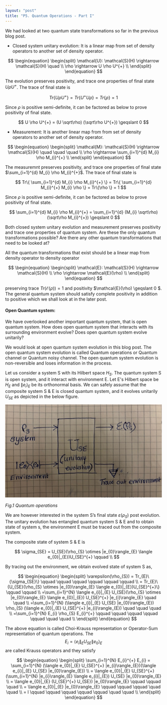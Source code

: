 ```yaml
---
layout: "post"
title: "P5. Quantum Operations - Part I"
---
```

We had looked at two quantum state transformations so far in the previous blog post.

- Closed system unitary evolution: It is a linear map from set of density operators to another set of density operator.

$$
\begin{equation}
\begin{split}
\mathcal{U}: \mathcal{S}(H) \rightarrow \mathcal{S}(H) \quad \\
\rho \rightarrow U \rho U^{+} \\
\end{split}
\end{equation}
$$  

The evolution preserves positivity, and trace one properties of final state $U \rho U^{+}$. The trace of final state is

$$
Tr\{ U \rho U^{+} \} = Tr\{U^{+} U \rho \} = Tr\{\rho \} = 1
$$

Since $\rho$ is positive semi-definite, it can be factored as below to prove positivity of final state.

$$
U \rho U^{+} = (U \sqrt\rho) (\sqrt\rho U^{+}) \geqslant 0 
$$

- Measurement:  It is another linear map from from set of density operators to another set of density operator.

$$
\begin{equation}
\begin{split}
\mathcal{M}: \mathcal{S}(H) \rightarrow \mathcal{S}(H) \quad \quad \quad \\
\rho \rightarrow \sum_{i=1}^{d} M_{i} \rho M_{i}^{+} \\
\end{split}
\end{equation}
$$  

The measuremnt preserves positivity, and trace one properties of final state $\sum_{i=1}^{d} M_{i} \rho M_{i}^{+}$. The trace of final state is

$$
Tr\{ \sum_{i=1}^{d} M_{i} \rho M_{i}^{+} \} = Tr\{ \sum_{i=1}^{d} M_{i}^{+} M_{i} \rho  \} = Tr\{\rho \} = 1
$$

Since $\rho$ is positive semi-definite, it can be factored as below to prove positivity of final state.

$$
\sum_{i=1}^{d} M_{i} \rho M_{i}^{+} = \sum_{i=1}^{d} (M_{i} \sqrt\rho) (\sqrt\rho M_{i}^{+}) \geqslant 0 
$$

Both closed system unitary evolution and measurement preserves positivity and trace one properties of quantum system. Are these the only quantum transformations possible? Are there any other quantum transformations that need to be looked at? 

All the quantum transformations that exist should be a linear map from density operator to density operator 

$$
\begin{equation}
\begin{split}
\mathcal{E}: \mathcal{S}(H) \rightarrow \mathcal{S}(H) \\
\rho \rightarrow \mathcal{E}(\rho) \\
\end{split}
\end{equation}
$$  

preserving trace $Tr(\mathcal{E}(\rho)) = 1$ and positivity $\mathcal{E}(\rho) \geqslant 0 $. The general quantum system should satisfy complete positivity in addition to positive which we shall look at in the later post.

#### Open Quantum system:
We have overlooked another important quantum system, that is open quantum system. How does open quantum system that interacts with its surrounding environment evolve? Does open quantum system evolve unitarily?  

We would look at open quantum system evolution in this blog post. The open quantum system evolution is called Quantum operations or Quantum channel or Quantum noisy channel. The open quantum system evolution is non-reversible and loses information in the process.

Let us consider a system S with its Hilbert space $H_{S}$. The quantum system S is open system, and it interact with environment E. Let E's Hilbert space be $H_{E}$ and $\|e_{i}\rangle_{E}$ be its orthonormal basis. We can safely assume that the composite system S & E is closed quantum system, and it evolves unitarily $U_{SE}$ as depicted in the below figure.  

![quantum operation image](/assets/images/quantum_operations.jpg)   

*Fig.1 Quantum operations* 

We are however interested in the system S’s final state $\varepsilon(\rho_{S})$ post evolution. The unitary evolution has entangled quantum system S & E and to obtain state of system s, the environment E must be traced out from the composite system.  

The composite state of system S & E is  

$$
\sigma_{SE} = U_{SE}(\rho_{S} \otimes |e_{0}\rangle_{E} \langle e_{0}|_{E})U_{SE}^{+}  \qquad \\
$$

By tracing out the environment, we obtain evolved state of  system S as,  

$$
\begin{equation}
\begin{split}
\varepsilon(\rho_{S}) = Tr_{E}\{\sigma_{SE}\} \qquad \qquad \qquad \qquad \qquad \qquad \\
= Tr_{E}\{U_{SE}(\rho_{S} \otimes |e_{0}\rangle_{E} \langle e_{0}|_{E})U_{SE}^{+}\} \qquad \qquad \\
=\sum_{i=1}^{N} \langle e_{i}|_{E} U_{SE}(\rho_{S} \otimes |e_{0}\rangle_{E} \langle e_{0}|_{E}) U_{SE}^{+} |e_{i}\rangle_{E} \quad \quad \\
=\sum_{i=1}^{N} (\langle e_{i}|_{E} U_{SE} |e_{0}\rangle_{E}) \rho_{S}  (\langle e_{0}|_{E} U_{SE}^{+} |e_{i}\rangle_{E}) \quad \quad \quad \\
=\sum_{i=1}^{N} E_{i} \rho_{S} E_{i}^{+} \qquad \qquad \qquad \qquad \qquad \quad \quad \\
\end{split}
\end{equation}
$$

The above equation is called Choi-Krauss representation or Operator-Sum representation of quantum operations. The $$E_{i}=\langle e_{i}\|_{E} U_{SE}\|e_{0}\rangle_{E}$$ are called Krauss operators and they satisfy 

$$
\begin{equation}
\begin{split}
\sum_{i=1}^{N} E_{i}^{+} E_{i} = \sum_{i=1}^{N} (\langle e_{0}|_{E} U_{SE}^{+} |e_{i}\rangle_{E})(\langle e_{i}|_{E} U_{SE} |e_{0}\rangle_{E}) \\
= \langle e_{0}|_{E} U_{SE}^{+} (\sum_{i=1}^{N} |e_{i}\rangle_{E} \langle e_{i}|_{E}) U_{SE} |e_{0}\rangle_{E} \\
= \langle e_{0}|_{E} (U_{SE}^{+} U_{SE}) |e_{0}\rangle_{E} \qquad \qquad \quad \\
= \langle e_{0}|_{E} |e_{0}\rangle_{E} \qquad \qquad \qquad \quad \quad \\
= I \qquad \qquad \qquad \qquad \qquad \quad \quad \\
\end{split}
\end{equation}
$$


